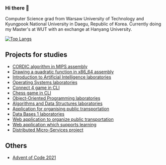 ### Hi there 👋
Computer Science grad from Warsaw University of Technology and Kyungpook National University in Daegu, Republic of Korea. 
Currently doing my Master's at WUT with an exchange at Hanyang University.

[![Top Langs](https://github-readme-stats.vercel.app/api/top-langs/?username=konradwojda&layout=compact&langs_count=7)](https://github.com/anuraghazra/github-readme-stats)

## Projects for studies

- [CORDIC algorithm in MIPS assembly](https://github.com/konradwojda/arko-mips-cordic)
- [Drawing a quadratic function in x86_64 assembly](https://github.com/konradwojda/arko-x86_64-parabola)
- [Introduction to Artificial Intelligence laboratories](https://github.com/konradwojda/WSI-STUD)
- [Operating Systems laboratories](https://github.com/konradwojda/SOI-STUD)
- [Connect 4 game in CLI](https://github.com/konradwojda/connect4)
- [Chess game in CLI](https://github.com/konradwojda/PROI-CHESS)
- [Object-Oriented Programming laboratories](https://github.com/konradwojda/PROI-STUD)
- [Algorithms and Data Structures laboratories](https://github.com/konradwojda/AISDI-STUD)
- [Application for organising public transportation](https://github.com/konradwojda/PAP-STUD)
- [Data Bases 1 laboratories](https://github.com/konradwojda/BD1-STUD)
- [Web application to organize public transportation](https://github.com/konradwojda/knu-cdp2-szallitas)
- [Web application which supports learning](https://github.com/konradwojda/learning-app)
- [Distributed Micro-Services project](https://github.com/ERSMS-24L/ERSMS-24L)

## Others
- [Advent of Code 2021](https://github.com/konradwojda/AdventOfCode2021)
